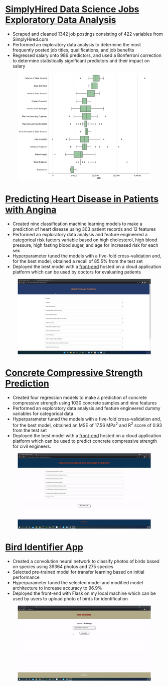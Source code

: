 # [SimplyHired Data Science Jobs Exploratory Data Analysis](https://github.com/michaelabryant/simplyhired-eda)
- Scraped and cleaned 1342 job postings consisting of 422 variables from SimplyHired.com
- Performed an exploratory data analysis to determine the most frequently posted job titles, qualifications, and job benefits
- Regressed salary onto 986 predictors, and used a Bonferroni correction to determine statistically significant predictors and their impact on salary

<div align="center">

<figure>
<img src="images/job-titles-salary.jpg"><br/>
</figure>

</div>

# [Predicting Heart Disease in Patients with Angina](https://github.com/michaelabryant/heart-disease-prediction)
- Created nine classification machine learning models to make a prediction of heart disease using 303 patient records and 12 features
- Performed an exploratory data analysis and feature engineered a categorical risk factors variable based on high cholesterol, high blood pressure, high fasting blood sugar, and age for increased risk for each sex
- Hyperparameter tuned the models with a five-fold cross-validation and, for the best model, obtained a recall of 85.5% from the test set
- Deployed the best model with a [front-end](https://app-heart-disease-predictor.herokuapp.com/) hosted on a cloud application platform which can be used by doctors for evaluating patients

<div align="center">

<figure>
<img src="images/heart-disease-deployment-larger.gif"><br/>
</figure>

</div>

# [Concrete Compressive Strength Prediction](https://github.com/michaelabryant/concrete-strength-prediction)
- Created four regression models to make a prediction of concrete compressive strength using 1030 concrete samples and nine features
- Performed an exploratory data analysis and feature engineered dummy variables for categorical data
- Hyperparameter tuned the models with a five-fold cross-validation and, for the best model, obtained an MSE of 17.56 MPa<sup>2</sup> and R<sup>2</sup> score of 0.93 from the test set
- Deployed the best model with a [front-end](https://predict-compressive-strength.herokuapp.com/) hosted on a cloud application platform which can be used to predict concrete compressive strength for civil engineers.

<div align="center">

<figure>
<img src="images/concrete-frontend.gif"><br/>
</figure>

</div>

# [Bird Identifier App](https://github.com/michaelabryant/bird-identifier)
- Created a convolution neural network to classify photos of birds based on species using 39364 photos and 275 species
- Selected pre-trained model for transfer learning based on initial performance
- Hyperparameter tuned the selected model and modified model architecture to increase accuracy to 96.9%
- Deployed the front-end with Flask on my local machine which can be used by users to upload photo of birds for identification

<div align="center">

<figure>
<img src="images/bird-deployment.gif"><br/>
</figure>

</div>
